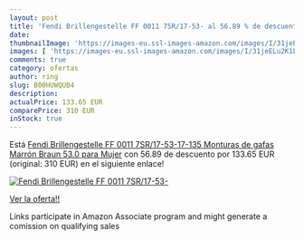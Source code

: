 ```yaml
---
layout: post
title: 'Fendi Brillengestelle FF 0011 7SR/17-53- al 56.89 % de descuento'
date: 
thumbnailImage: 'https://images-eu.ssl-images-amazon.com/images/I/31jeELu2K1L._SL200_.jpg'
images: [ 'https://images-eu.ssl-images-amazon.com/images/I/31jeELu2K1L._SL200_.jpg' ]
comments: true
category: ofertas
author: ring
slug: B00HUWQUB4
description:
actualPrice: 133.65 EUR
comparePrice: 310 EUR
inStock: true
---
```


Está [Fendi Brillengestelle FF 0011 7SR/17-53-17-135 Monturas de gafas  Marrón  Braun   53.0 para Mujer](https://www.amazon.es/dp/B00HUWQUB4/?tag=tolees-21) con 56.89 de descuento por 133.65 EUR (original: 310 EUR) en el siguiente enlace!

[![Fendi Brillengestelle FF 0011 7SR/17-53-](https://images-eu.ssl-images-amazon.com/images/I/31jeELu2K1L._SL200_.jpg)](https://www.amazon.es/dp/B00HUWQUB4/?tag=tolees-21)

[Ver la oferta!!](https://www.amazon.es/dp/B00HUWQUB4/?tag=tolees-21)

Links participate in Amazon Associate program and might generate a comission on qualifying sales


